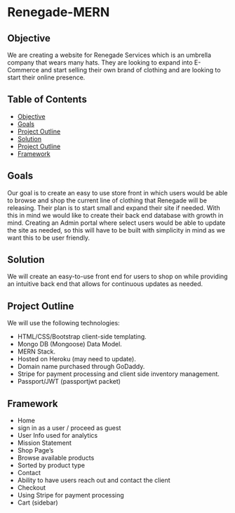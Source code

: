 # Renegade-MERN

## Objective

We are creating a website for Renegade Services which is an umbrella company that wears many hats. They are looking to expand into E-Commerce and start selling their own brand of clothing and are looking to start their online presence.

## Table of Contents

- [Objective](#objective)
- [Goals](#goals)
- [Project Outline](#screenshots)
- [Solution](#solution)
- [Project Outline](#project-outline)
- [Framework](#framework)

## Goals

Our goal is to create an easy to use store front in which users would be able to browse and shop the current line of clothing that Renegade will be releasing. Their plan is to start small and expand their site if needed. With this in mind we would like to create their back end database with growth in mind. Creating an Admin portal where select users would be able to update the site as needed, so this will have to be built with simplicity in mind as we want this to be user friendly.

## Solution

We will create an easy-to-use front end for users to shop on while providing an intuitive back end that allows for continuous updates as needed.

## Project Outline

We will use the following technologies:

- HTML/CSS/Bootstrap client-side templating.
- Mongo DB (Mongoose) Data Model.
- MERN Stack.
- Hosted on Heroku (may need to update).
- Domain name purchased through GoDaddy.
- Stripe for payment processing and client side inventory management.
- Passport/JWT (passportjwt packet)

## Framework

- Home
- sign in as a user / proceed as guest
- User Info used for analytics
- Mission Statement
- Shop Page’s
- Browse available products
- Sorted by product type
- Contact
- Ability to have users reach out and contact the client
- Checkout
- Using Stripe for payment processing
- Cart (sidebar)
